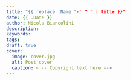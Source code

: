 ```yaml
---
title: "{{ replace .Name "-" " " | title }}"
date: {{ .Date }}
author: Nicola Biancolini
description: 
keywords: 
tags:
draft: true
cover:
  image: cover.jpg
  alt: Post cover
  caption: <!-- Copyright text here -->
---
```


<!-- Good writing 🙂 -->
